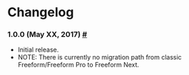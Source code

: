 # Changelog

### 1.0.0 (May XX, 2017) <a href="#v1-0-0" id="v1-0-0" class="docs-anchor">#</a>
* Initial release.
* NOTE: There is currently no migration path from classic Freeform/Freeform Pro to Freeform Next.
